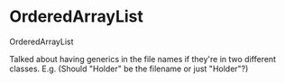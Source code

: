 # OrderedArrayList
OrderedArrayList

Talked about having generics in the file names if they're in two
different classes.
E.g. (Should "Holder<T>" be the filename or just "Holder"?)
